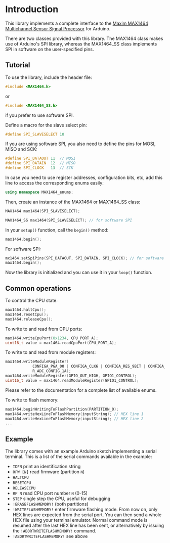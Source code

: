 # Introduction

This library implements a complete interface to the [Maxim MAX1464
Multichannel Sensor Signal Processor](https://www.maximintegrated.com/en/products/analog/sensors-and-sensor-interface/MAX1464.html)
for Arduino.

There are two classes provided with this library. The MAX1464 class makes use of
Arduino's SPI library, whereas the MAX1464_SS class implements SPI in software
on the user-specified pins.

## Tutorial

To use the library, include the header file:
```C++
#include <MAX1464.h>
```
or
```C++
#include <MAX1464_SS.h>
```
if you prefer to use software SPI.

Define a macro for the slave select pin:
```C++
#define SPI_SLAVESELECT 10
```

If you are using software SPI, you also need to define the pins for MOSI, MISO
and SCK:
```C++
#define SPI_DATAOUT 11  // MOSI
#define SPI_DATAIN  12  // MISO
#define SPI_CLOCK   13  // SCK
```

In case you need to use register addresses, configuration bits, etc, add this
line to access the corresponding enums easily:
```C++
using namespace MAX1464_enums;
```

Then, create an instance of the MAX1464 or MAX1464_SS class:
```C++
MAX1464 max1464(SPI_SLAVESELECT);
```
```C++
MAX1464_SS max1464(SPI_SLAVESELECT); // for software SPI
```

In your `setup()` function, call the `begin()` method:
```C++
max1464.begin();
```
For software SPI:
```C++
mx1464.setSpiPins(SPI_DATAOUT, SPI_DATAIN, SPI_CLOCK); // for software SPI only
max1464.begin();
```

Now the library is initialized and you can use it in your `loop()` function.

## Common operations

To control the CPU state:
```C++
max1464.haltCpu();
max1464.resetCpu();
max1464.releaseCpu();
```

To write to and read from CPU ports:
```C++
max1464.writeCpuPort(0x1234, CPU_PORT_A);
uint16_t value = max1464.readCpuPort(CPU_PORT_A);
```

To write to and read from module registers:
```C++
max1464.writeModuleRegister(
            CONFIGA_PGA_00 | CONFIGA_CLK6 | CONFIGA_RES_9BIT | CONFIGA_CO0,
            R_ADC_CONFIG_1A);
max1464.writeModuleRegister(GPIO_OUT_HIGH, GPIO1_CONTROL);
uint16_t value = max1464.readModuleRegister(GPIO1_CONTROL);
```
Please refer to the documentation for a complete list of available enums.

To write to flash memory:
```C++
max1464.beginWritingToFlashPartition(PARTITION_0);
max1464.writeHexLineToFlashMemory(inputString); // HEX line 1
max1464.writeHexLineToFlashMemory(inputString); // HEX line 2
...
```
## Example

The library comes with an example Arduino sketch implementing a serial terminal.
This is a list of the serial commands available in the example:

- `IDEN` print an identification string
- `RFW [N]` read firmware (partition `N`)
- `HALTCPU`
- `RESETCPU`
- `RELEASECPU`
- `RP N` read CPU port number `N` (0-15)
- `STEP` single step the CPU, useful for debugging
- `!ERASEFLASHMEMORY!` (both partitions)
- `!WRITEFLASHMEMORY!` enter firmware flashing mode. From now on, only HEX lines
   are expected from the serial port. You can then send a whole HEX file using
   your terminal emulator. Normal command mode is resumed after the last HEX
   line has been sent, or alternatively by issuing the `!ABORTWRITEFLASHMEMORY!`
   command.
- `!ABORTWRITEFLASHMEMORY!` see above
